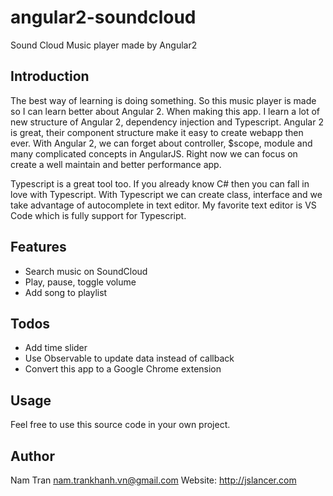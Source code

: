 # angular2-soundcloud

Sound Cloud Music player made by Angular2

## Introduction
The best way of learning is doing something. So this music player is made so I can learn better about Angular 2. When
 making this app. I learn a lot of new structure of Angular 2, dependency injection and Typescript. Angular 2 is great, their component structure make
 it easy to create webapp then ever. With Angular 2, we can forget about controller, $scope, module and many complicated concepts in AngularJS. Right now we can
 focus on create a well maintain and better performance app.

Typescript is a great tool too. If you already know C# then you can fall in love with Typescript. With Typescript we can create class, interface and we take advantage of autocomplete in text editor.
My favorite text editor is VS Code which is fully support for Typescript.

## Features
- Search music on SoundCloud
- Play, pause, toggle volume
- Add song to playlist

## Todos
- Add time slider
- Use Observable to update data instead of callback
- Convert this app to a Google Chrome extension

## Usage
Feel free to use this source code in your own project.

## Author
Nam Tran <nam.trankhanh.vn@gmail.com>
Website: http://jslancer.com